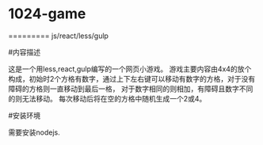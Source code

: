 # 1024-game
=========
js/react/less/gulp


#内容描述

这是一个用less,react,gulp编写的一个网页小游戏。
游戏主要内容由4x4的放个构成，初始时2个方格有数字，通过上下左右键可以移动有数字的方格，对于没有障碍的方格则一直移动到最后一格，
对于数字相同的则相加，有障碍且数字不同的则无法移动。
每次移动后将在空的方格中随机生成一个2或4。

#安装环境

需要安装nodejs.
